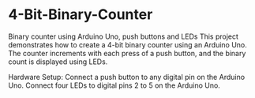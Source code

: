# 4-Bit-Binary-Counter
Binary counter using Arduino Uno, push buttons and LEDs
This project demonstrates how to create a 4-bit binary counter using an Arduino Uno. The counter increments with each press of a push button, and the binary count is displayed using LEDs.

Hardware Setup:
Connect a push button to any digital pin on the Arduino Uno.
Connect four LEDs to digital pins 2 to 5 on the Arduino Uno.
